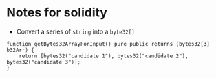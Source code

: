 # Notes for solidity
* Convert a series of `string` into a `byte32[]`
```
function getBytes32ArrayForInput() pure public returns (bytes32[3] b32Arr) {
    return [bytes32("candidate 1"), bytes32("candidate 2"), bytes32("candidate 3")];
}
```
